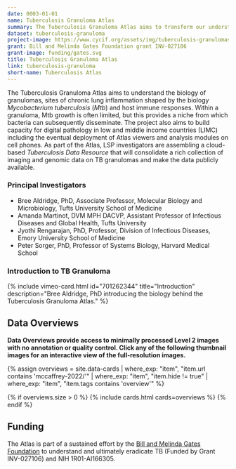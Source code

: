 ```yaml
---
date: 0003-01-01
name: Tuberculosis Granuloma Atlas
summary: The Tuberculosis Granuloma Atlas aims to transform our understanding of TB granulomas by using spatially resolved profiling methods that reveal bacterial, lung and immune cell organization, states, and communication within granulomas of different types.
dataset: tuberculosis-granuloma
project-image: https://www.cycif.org/assets/img/tuberculosis-granulomas-2022/stages.jpg
grant: Bill and Melinda Gates Foundation grant INV-027106
grant-image: funding/gates.svg
title: Tuberculosis Granuloma Atlas
link: tuberculosis-granuloma
short-name: Tuberculosis Atlas
---
```


The Tuberculosis Granuloma Atlas aims to understand the biology of granulomas, sites of chronic lung inflammation shaped by the biology *Mycobacterium tuberculosis* (*Mtb*) and host immune responses. Within a granuloma, Mtb growth is often limited, but this provides a niche from which bacteria can subsequently disseminate. The project also aims to build capacity for digital pathology in low and middle income countries (LIMC) including the eventual deployment of Atlas viewers and analysis modules on cell phones.  As part of the Atlas, LSP investigators are assembling a cloud-based *Tuberculosis Data Resource* that will consolidate a rich collection of imaging and genomic data on TB granulomas and make the data publicly available.

### Principal Investigators
* Bree Aldridge, PhD, Associate Professor, Molecular Biology and Microbiology, Tufts University School of Medicine
* Amanda Martinot, DVM MPH DACVP, Assistant Professor of Infectious Diseases and Global Health, Tufts University
* Jyothi Rengarajan, PhD, Professor, Division of Infectious Diseases, Emory University School of Medicine
* Peter Sorger, PhD, Professor of Systems Biology, Harvard Medical School

### Introduction to TB Granuloma

<div class="row mb-4">
  <div class="col-md-6 mb-4">
    {% include vimeo-card.html id="701262344" title="Introduction" description="Bree Aldridge, PhD introducing the biology behind the Tuberculosis Granuloma Atlas." %}
  </div>
</div>

## Data Overviews
**Data Overviews provide access to minimally processed Level 2 images with no annotation or quality control. Click any of the following thumbnail images for an interactive view of the full-resolution images.**

{%
    assign overviews = site.data-cards
    | where_exp: "item", "item.url contains 'mccaffrey-2022/'"
    | where_exp: "item", "item.hide != true"
    | where_exp: "item", "item.tags contains 'overview'"
%}

{% if overviews.size > 0 %}
  {% include cards.html cards=overviews %}
{% endif %}

## Funding
The Atlas is part of a sustained effort by the [Bill and Melinda Gates Foundation](https://www.gatesfoundation.org/) to understand and ultimately eradicate TB (Funded by Grant INV-027106) and NIH 1R01-AI166305.
